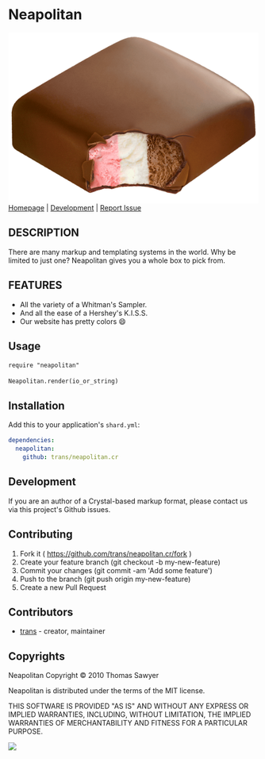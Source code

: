 # Neapolitan

<img src="logo.png" align="right"/>

[Homepage](http://trans.github.com/neapolitan.cr/) |
[Development](http://github.com/trans/neapolitan.cr) |
[Report Issue](http://github.com/trans/neapolitan.cr/issues)

## DESCRIPTION

There are many markup and templating systems in the
world. Why be limited to just one? Neapolitan gives
you a whole box to pick from.


## FEATURES

* All the variety of a Whitman's Sampler.
* And all the ease of a Hershey's K.I.S.S.
* Our website has pretty colors :smile:


## Usage


```crystal
require "neapolitan"

Neapolitan.render(io_or_string)
```


## Installation


Add this to your application's `shard.yml`:

```yaml
dependencies:
  neapolitan:
    github: trans/neapolitan.cr
```


## Development

If you are an author of a Crystal-based markup format, please contact us via
this project's Github issues.


## Contributing

1. Fork it ( https://github.com/trans/neapolitan.cr/fork )
2. Create your feature branch (git checkout -b my-new-feature)
3. Commit your changes (git commit -am 'Add some feature')
4. Push to the branch (git push origin my-new-feature)
5. Create a new Pull Request


## Contributors

- [trans](https://github.com/trans) - creator, maintainer


## Copyrights

Neapolitan Copyright &copy; 2010 Thomas Sawyer

Neapolitan is distributed under the terms of the MIT license.

THIS SOFTWARE IS PROVIDED "AS IS" AND WITHOUT ANY EXPRESS OR
IMPLIED WARRANTIES, INCLUDING, WITHOUT LIMITATION, THE IMPLIED
WARRANTIES OF MERCHANTABILITY AND FITNESS FOR A PARTICULAR
PURPOSE.


[<img src="http://travis-ci.org/trans/neapolitan.png" />](http://travis-ci.org/trans/neapolitan)



